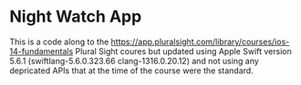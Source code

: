 #  Night Watch App
This is a code along to the https://app.pluralsight.com/library/courses/ios-14-fundamentals Plural Sight coures but updated using Apple Swift version 5.6.1 (swiftlang-5.6.0.323.66 clang-1316.0.20.12) and not using any depricated APIs that at the time of the course were the standard.
